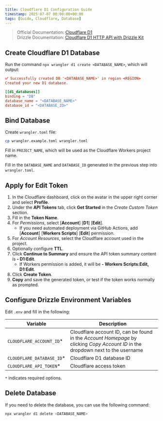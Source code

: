 ```yaml
---
title: Cloudflare D1 Configuration Guide
timestamp: 2025-07-07 00:00:00+00:00
tags: [Guide, Cloudflare, Database]
---
```


> Official Documentation: [Cloudflare D1](https://developers.cloudflare.com/d1/get-started/)\
> Drizzle Documentation: [Cloudflare D1 HTTP API with Drizzle Kit](https://orm.drizzle.team/docs/guides/d1-http-with-drizzle-kit)

## Create Cloudflare D1 Database

Run the command `npx wrangler d1 create <DATABASE_NAME>`, which will output:

```toml
✅ Successfully created DB '<DATABASE_NAME>' in region <REGION>
Created your new D1 database.

[[d1_databases]]
binding = "DB"
database_name = "<DATABASE_NAME>"
database_id = "<DATABASE_ID>"
```

## Bind Database

Create `wrangler.toml` file:

```sh
cp wrangler.example.toml wrangler.toml
```

Fill in `PROJECT_NAME`, which will be used as the Cloudflare Workers project name.

Fill in the `DATABASE_NAME` and `DATABASE_ID` generated in the previous step into `wrangler.toml`.

## Apply for Edit Token

1. In the Cloudflare dashboard, click on the avatar in the upper right corner and select **Profile**.
2. Under the **API Tokens** tab, click **Get Started** in the *Create Custom Token* section.
3. Fill in the **Token Name**.
4. For *Permissions*, select [**Account**] [**D1**] [**Edit**].
    - If you need automated deployment via GitHub Actions, add [**Account**] [**Workers Scripts**] [**Edit**] permission.
5. For *Account Resources*, select the Cloudflare account used in the project.
6. Optionally configure **TTL**.
7. Click **Continue to Summary** and ensure the API token summary content is **<Account> - D1:Edit**.
    - If Workers permission is added, it will be **<Account> - Workers Scripts:Edit, D1:Edit**.
8. Click **Create Token**.
9. **Copy** and save the generated token, or test if the token works normally as prompted.

## Configure Drizzle Environment Variables

Edit `.env` and fill in the following:

| Variable | Description |
| - | - |
| `CLOUDFLARE_ACCOUNT_ID`* | Cloudflare account ID, can be found in the *Account Homepage* by clicking *Copy Account ID* in the dropdown next to the username |
| `CLOUDFLARE_DATABASE_ID`* | Cloudflare D1 database ID |
| `CLOUDFLARE_API_TOKEN`* | Cloudflare access token |

`*` indicates required options.

## Delete Database

If you need to delete the database, you can use the following command:

```sh
npx wrangler d1 delete <DATABASE_NAME>
```
